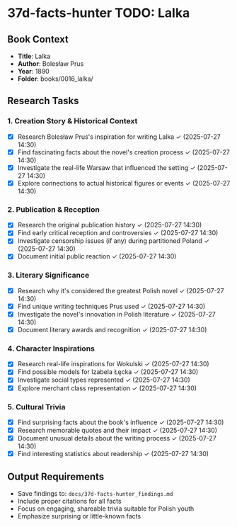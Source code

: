 # 37d-facts-hunter TODO: Lalka

## Book Context
- **Title**: Lalka
- **Author**: Bolesław Prus
- **Year**: 1890
- **Folder**: books/0016_lalka/

## Research Tasks

### 1. Creation Story & Historical Context
- [x] Research Bolesław Prus's inspiration for writing Lalka ✓ (2025-07-27 14:30)
- [x] Find fascinating facts about the novel's creation process ✓ (2025-07-27 14:30)
- [x] Investigate the real-life Warsaw that influenced the setting ✓ (2025-07-27 14:30)
- [x] Explore connections to actual historical figures or events ✓ (2025-07-27 14:30)

### 2. Publication & Reception
- [x] Research the original publication history ✓ (2025-07-27 14:30)
- [x] Find early critical reception and controversies ✓ (2025-07-27 14:30)
- [x] Investigate censorship issues (if any) during partitioned Poland ✓ (2025-07-27 14:30)
- [x] Document initial public reaction ✓ (2025-07-27 14:30)

### 3. Literary Significance
- [x] Research why it's considered the greatest Polish novel ✓ (2025-07-27 14:30)
- [x] Find unique writing techniques Prus used ✓ (2025-07-27 14:30)
- [x] Investigate the novel's innovation in Polish literature ✓ (2025-07-27 14:30)
- [x] Document literary awards and recognition ✓ (2025-07-27 14:30)

### 4. Character Inspirations
- [x] Research real-life inspirations for Wokulski ✓ (2025-07-27 14:30)
- [x] Find possible models for Izabela Łęcka ✓ (2025-07-27 14:30)
- [x] Investigate social types represented ✓ (2025-07-27 14:30)
- [x] Explore merchant class representation ✓ (2025-07-27 14:30)

### 5. Cultural Trivia
- [x] Find surprising facts about the book's influence ✓ (2025-07-27 14:30)
- [x] Research memorable quotes and their impact ✓ (2025-07-27 14:30)
- [x] Document unusual details about the writing process ✓ (2025-07-27 14:30)
- [x] Find interesting statistics about readership ✓ (2025-07-27 14:30)

## Output Requirements
- Save findings to: `docs/37d-facts-hunter_findings.md`
- Include proper citations for all facts
- Focus on engaging, shareable trivia suitable for Polish youth
- Emphasize surprising or little-known facts